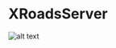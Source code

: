 # XRoadsServer

![alt text](https://github.com/asouer/XRoadsServer/blob/master/read_me_pix/01.png "Log in Screen")



